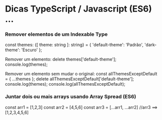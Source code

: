 # Dicas TypeScript / Javascript (ES6) ...

### Remover elementos de um Indexable Type

const themes: {[ theme: string ]: string} = {
	'default-theme': 'Padrão',
	'dark-theme': 'Escuro'
};

Remover um elemento:
delete themes['default-theme'];
console.log(themes);

Remover um elemento sem mudar o original:
const allThemesExceptDefault = { ...themes };
delete allThemesExceptDefault['default-theme'];
console.log(themes);
console.log(allThemesExceptDefault);

### Juntar dois ou mais arrays usando Array Spread (ES6)
const arr1 = [1,2,3]
const arr2 = [4,5,6]
const arr3 = [...arr1, ...arr2] //arr3 ==> [1,2,3,4,5,6]

